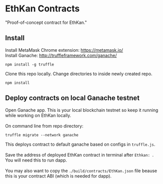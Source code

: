 # EthKan Contracts

"Proof-of-concept contract for EthKan."

## Install
Install MetaMask Chrome extension: https://metamask.io/
<br>
Install Ganache: http://truffleframework.com/ganache/
```
npm install -g truffle
```
Clone this repo locally. Change directories to inside newly created repo.
```
npm install
```

## Deploy contracts on local Ganache testnet
Open Ganache app. This is your local blockchain testnet so keep it running while working on EthKan locally.
<br>
<br>
On command line from repo directory:
```
truffle migrate --network ganache
```
This deploys contract to default ganache based on configs in `truffle.js`.
<br>
<br>
Save the address of deployed EthKan contract in terminal after `Ethkan: `. You will need this to run dapp.
<br>
<br>
You may also want to copy the `./build/contracts/EthKan.json` file beause this is your contract ABI (which is needed for dapp).
